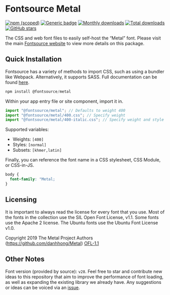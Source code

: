 # Fontsource Metal

[![npm (scoped)](https://img.shields.io/npm/v/@fontsource/metal?color=brightgreen)](https://www.npmjs.com/package/@fontsource/metal) [![Generic badge](https://img.shields.io/badge/fontsource-passing-brightgreen)](https://github.com/fontsource/fontsource) [![Monthly downloads](https://badgen.net/npm/dm/@fontsource/metal)](https://github.com/fontsource/fontsource) [![Total downloads](https://badgen.net/npm/dt/@fontsource/metal)](https://github.com/fontsource/fontsource) [![GitHub stars](https://img.shields.io/github/stars/fontsource/fontsource.svg?style=social&label=Star)](https://github.com/fontsource/fontsource/stargazers)

The CSS and web font files to easily self-host the “Metal” font. Please visit the main [Fontsource website](https://fontsource.org/fonts/metal) to view more details on this package.

## Quick Installation

Fontsource has a variety of methods to import CSS, such as using a bundler like Webpack. Alternatively, it supports SASS. Full documentation can be found [here](https://fontsource.org/docs/introduction).

```javascript
npm install @fontsource/metal
```

Within your app entry file or site component, import it in.

```javascript
import "@fontsource/metal"; // Defaults to weight 400
import "@fontsource/metal/400.css"; // Specify weight
import "@fontsource/metal/400-italic.css"; // Specify weight and style

```

Supported variables:
- Weights: `[400]`
- Styles: `[normal]`
- Subsets: `[khmer,latin]`

Finally, you can reference the font name in a CSS stylesheet, CSS Module, or CSS-in-JS.

```css
body {
  font-family: "Metal;
}
```

## Licensing
It is important to always read the license for every font that you use.
Most of the fonts in the collection use the SIL Open Font License, v1.1. Some fonts use the Apache 2 license. The Ubuntu fonts use the Ubuntu Font License v1.0.

Copyright 2019 The Metal Project Authors (https://github.com/danhhong/Metal)
[OFL-1.1](http://scripts.sil.org/OFL)

## Other Notes
Font version (provided by source): `v28`.
Feel free to star and contribute new ideas to this repository that aim to improve the performance of font loading, as well as expanding the existing library we already have. Any suggestions or ideas can be voiced via an [issue](https://github.com/fontsource/fontsource/issues).